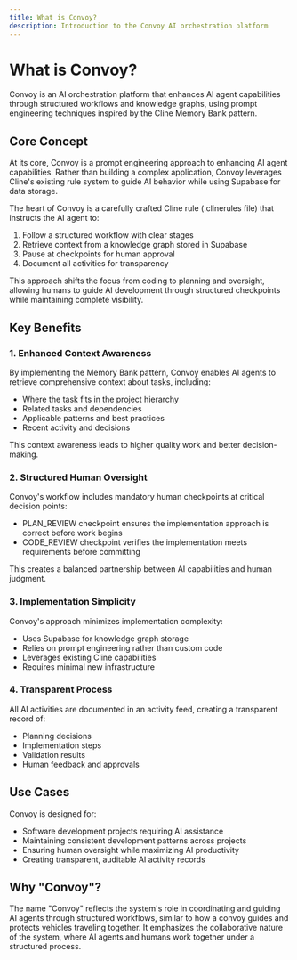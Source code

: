```yaml
---
title: What is Convoy?
description: Introduction to the Convoy AI orchestration platform
---
```


# What is Convoy?

Convoy is an AI orchestration platform that enhances AI agent capabilities through structured workflows and knowledge graphs, using prompt engineering techniques inspired by the Cline Memory Bank pattern.

## Core Concept

At its core, Convoy is a prompt engineering approach to enhancing AI agent capabilities. Rather than building a complex application, Convoy leverages Cline's existing rule system to guide AI behavior while using Supabase for data storage.

The heart of Convoy is a carefully crafted Cline rule (.clinerules file) that instructs the AI agent to:

1. Follow a structured workflow with clear stages
2. Retrieve context from a knowledge graph stored in Supabase
3. Pause at checkpoints for human approval
4. Document all activities for transparency

This approach shifts the focus from coding to planning and oversight, allowing humans to guide AI development through structured checkpoints while maintaining complete visibility.

## Key Benefits

### 1. Enhanced Context Awareness

By implementing the Memory Bank pattern, Convoy enables AI agents to retrieve comprehensive context about tasks, including:

- Where the task fits in the project hierarchy
- Related tasks and dependencies
- Applicable patterns and best practices
- Recent activity and decisions

This context awareness leads to higher quality work and better decision-making.

### 2. Structured Human Oversight

Convoy's workflow includes mandatory human checkpoints at critical decision points:

- PLAN_REVIEW checkpoint ensures the implementation approach is correct before work begins
- CODE_REVIEW checkpoint verifies the implementation meets requirements before committing

This creates a balanced partnership between AI capabilities and human judgment.

### 3. Implementation Simplicity

Convoy's approach minimizes implementation complexity:

- Uses Supabase for knowledge graph storage
- Relies on prompt engineering rather than custom code
- Leverages existing Cline capabilities
- Requires minimal new infrastructure

### 4. Transparent Process

All AI activities are documented in an activity feed, creating a transparent record of:

- Planning decisions
- Implementation steps
- Validation results
- Human feedback and approvals

## Use Cases

Convoy is designed for:

- Software development projects requiring AI assistance
- Maintaining consistent development patterns across projects
- Ensuring human oversight while maximizing AI productivity
- Creating transparent, auditable AI activity records

## Why "Convoy"?

The name "Convoy" reflects the system's role in coordinating and guiding AI agents through structured workflows, similar to how a convoy guides and protects vehicles traveling together. It emphasizes the collaborative nature of the system, where AI agents and humans work together under a structured process.
